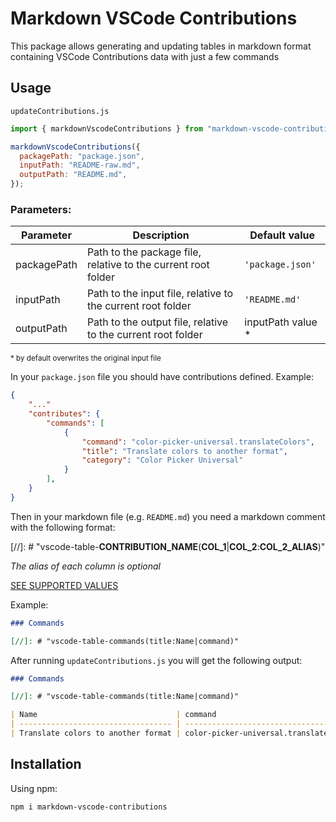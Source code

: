# Markdown VSCode Contributions

This package allows generating and updating tables in markdown format containing VSCode Contributions data with just a few commands

## Usage

`updateContributions.js`

```js
import { markdownVscodeContributions } from "markdown-vscode-contributions";

markdownVscodeContributions({
  packagePath: "package.json",
  inputPath: "README-raw.md",
  outputPath: "README.md",
});
```

### Parameters:

| Parameter   | Description                                                   | Default value      |
| ----------- | ------------------------------------------------------------- | ------------------ |
| packagePath | Path to the package file, relative to the current root folder | `'package.json'`   |
| inputPath   | Path to the input file, relative to the current root folder   | `'README.md'`      |
| outputPath  | Path to the output file, relative to the current root folder  | inputPath value \* |

<sub>\* by default overwrites the original input file</sub>

In your `package.json` file you should have contributions defined. Example:

```json
{
    "..."
    "contributes": {
        "commands": [
            {
                "command": "color-picker-universal.translateColors",
                "title": "Translate colors to another format",
                "category": "Color Picker Universal"
            }
        ],
    }
}
```

Then in your markdown file (e.g. `README.md`) you need a markdown comment with the following format:

\[//]: # "vscode-table-**CONTRIBUTION_NAME**(**COL_1**|**COL_2**:**COL_2_ALIAS**)"

_The alias of each column is optional_

[SEE SUPPORTED VALUES](/README_TABLES.md)

Example:

```markdown
### Commands

[//]: # "vscode-table-commands(title:Name|command)"
```

After running `updateContributions.js` you will get the following output:

```markdown
### Commands

[//]: # "vscode-table-commands(title:Name|command)"

| Name                               | command                                |
| ---------------------------------- | -------------------------------------- |
| Translate colors to another format | color-picker-universal.translateColors |
```

## Installation

Using npm:

```shell
npm i markdown-vscode-contributions
```
